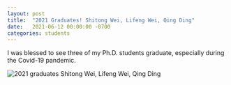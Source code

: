 ```yaml
---
layout: post
title:  "2021 Graduates! Shitong Wei, Lifeng Wei, Qing Ding"
date:   2021-06-12 00:00:00 -0700
categories: students
---
```


I was blessed to see three of my Ph.D. students graduate, especially during the Covid-19 pandemic.

![2021 graduates](/images/2021_grads.jpeg)
Shitong Wei, Lifeng Wei, Qing Ding 